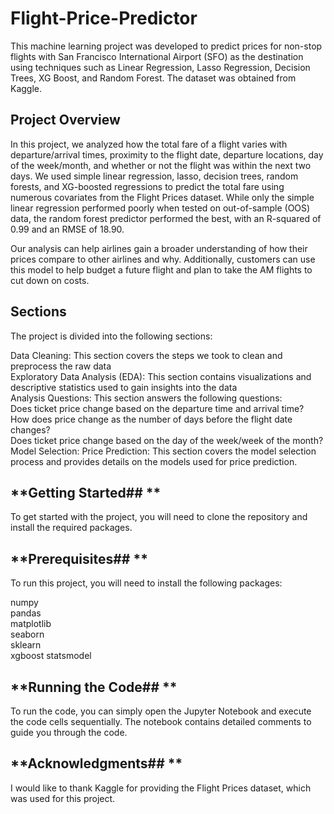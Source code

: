 # **Flight-Price-Predictor**

This machine learning project was developed to predict prices for non-stop flights with San Francisco International Airport (SFO) as the destination using techniques such as Linear Regression, Lasso Regression, Decision Trees, XG Boost, and Random Forest. The dataset was obtained from Kaggle.

## **Project Overview**

In this project, we analyzed how the total fare of a flight varies with departure/arrival times, proximity to the flight date, departure locations, day of the week/month, and whether or not the flight was within the next two days. We used simple linear regression, lasso, decision trees, random forests, and XG-boosted regressions to predict the total fare using numerous covariates from the Flight Prices dataset. While only the simple linear regression performed poorly when tested on out-of-sample (OOS) data, the random forest predictor performed the best, with an R-squared of 0.99 and an RMSE of 18.90.

Our analysis can help airlines gain a broader understanding of how their prices compare to other airlines and why. Additionally, customers can use this model to help budget a future flight and plan to take the AM flights to cut down on costs.

## **Sections**

The project is divided into the following sections:

Data Cleaning: This section covers the steps we took to clean and preprocess the raw data  
Exploratory Data Analysis (EDA): This section contains visualizations and descriptive statistics used to gain insights into the data  
Analysis Questions: This section answers the following questions:  
Does ticket price change based on the departure time and arrival time?  
How does price change as the number of days before the flight date changes?  
Does ticket price change based on the day of the week/week of the month?  
Model Selection: Price Prediction: This section covers the model selection process and provides details on the models used for price prediction.  

## **Getting Started## **

To get started with the project, you will need to clone the repository and install the required packages.

## **Prerequisites## **

To run this project, you will need to install the following packages:

numpy  
pandas  
matplotlib  
seaborn  
sklearn  
xgboost
statsmodel

## **Running the Code## **

To run the code, you can simply open the Jupyter Notebook and execute the code cells sequentially. The notebook contains detailed comments to guide you through the code.

## **Acknowledgments## **

I would like to thank Kaggle for providing the Flight Prices dataset, which was used for this project.


